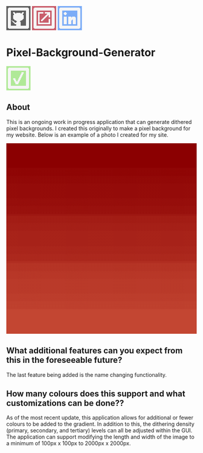 [![](https://raw.githubusercontent.com/honkita/MD-Links/main/Pixel_GitHub.svg)](https://github.com/honkita) [![](https://raw.githubusercontent.com/honkita/MD-Links/main/Pixel_Link.svg)](https://elitelu.com) [![](https://raw.githubusercontent.com/honkita/MD-Links/main/Pixel_LinkedIn.svg)](https://www.linkedin.com/in/elitelu/)

# Pixel-Background-Generator

![](https://raw.githubusercontent.com/honkita/MD-Links/main/Pixel_Maintained.svg)

## About

This is an ongoing work in progress application that can generate dithered pixel backgrounds. I created this originally to make a pixel background for my website. Below is an example of a photo I created for my site.

![default](./ReadMeAssets/default.png)

## What additional features can you expect from this in the foreseeable future?

The last feature being added is the name changing functionality.

## How many colours does this support and what customizations can be done??

As of the most recent update, this application allows for additional or fewer colours to be added to the gradient. In addition to this, the dithering density (primary, secondary, and tertiary) levels can all be adjusted within the GUI. The application can support modifying the length and width of the image to a minimum of 100px x 100px to 2000px x 2000px.
